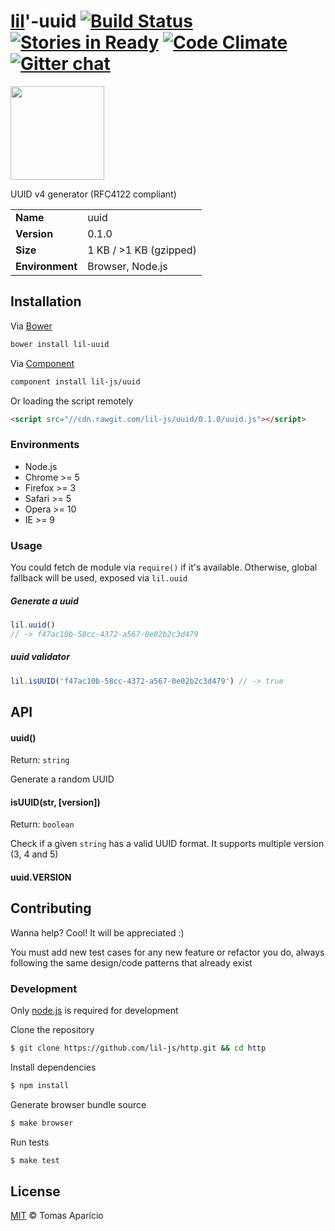 # [lil](http://lil-js.github.io)'-uuid [![Build Status](https://api.travis-ci.org/lil-js/http.svg?branch=master)][travis] [![Stories in Ready](https://badge.waffle.io/lil-js/http.png?label=ready&title=Ready)](https://waffle.io/lil-js/http) [![Code Climate](https://codeclimate.com/github/lil-js/uri/badges/gpa.svg)](https://codeclimate.com/github/lil-js/http) [![Gitter chat](https://badges.gitter.im/lil-js/http.png)](https://gitter.im/lil-js/http)

<img align="center" height="150" src="http://lil-js.github.io/img/liljs-logo.png" />

UUID v4 generator (RFC4122 compliant)

<table>
<tr>
<td><b>Name</b></td><td>uuid</td>
</tr>
<tr>
<td><b>Version</b></td><td>0.1.0</td>
</tr>
<tr>
<td><b>Size</b></td><td>1 KB / >1 KB (gzipped)</td>
</tr>
<tr>
<td><b>Environment</b></td><td>Browser, Node.js</td>
</tr>
</table>

## Installation

Via [Bower](http://bower.io)
```bash
bower install lil-uuid
```
Via [Component](https://github.com/componentjs/component)
```bash
component install lil-js/uuid
```

Or loading the script remotely
```html
<script src="//cdn.rawgit.com/lil-js/uuid/0.1.0/uuid.js"></script>
```

### Environments

- Node.js
- Chrome >= 5
- Firefox >= 3
- Safari >= 5
- Opera >= 10
- IE >= 9

### Usage

You could fetch de module via `require()` if it's available.
Otherwise, global fallback will be used, exposed via `lil.uuid`

##### Generate a uuid
```js
lil.uuid()
// -> f47ac10b-58cc-4372-a567-0e02b2c3d479
```

##### uuid validator
```js
lil.isUUID('f47ac10b-58cc-4372-a567-0e02b2c3d479') // -> true
```

## API

#### uuid()
Return: `string`

Generate a random UUID

#### isUUID(str, [version])
Return: `boolean`

Check if a given `string` has a valid UUID format.
It supports multiple version (3, 4 and 5)

#### uuid.VERSION

## Contributing

Wanna help? Cool! It will be appreciated :)

You must add new test cases for any new feature or refactor you do,
always following the same design/code patterns that already exist

### Development

Only [node.js](http://nodejs.org) is required for development

Clone the repository
```bash
$ git clone https://github.com/lil-js/http.git && cd http
```

Install dependencies
```bash
$ npm install
```

Generate browser bundle source
```bash
$ make browser
```

Run tests
```bash
$ make test
```

## License

[MIT](http://opensource.org/licenses/MIT) © Tomas Aparicio

[withcredentials]: https://developer.mozilla.org/es/docs/Web/HTTP/Access_control_CORS#Requests_with_credentials
[travis]: http://travis-ci.org/lil-js/http
